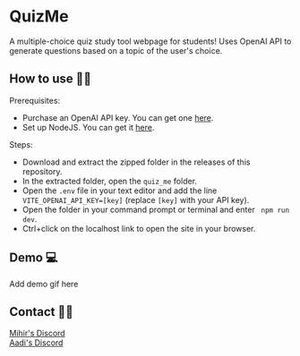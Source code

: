 QuizMe
=======
A multiple-choice quiz study tool webpage for students! Uses OpenAI API to generate questions based on a topic of the user's choice.

## How to use 🧑‍🎓

Prerequisites:
- Purchase an OpenAI API key. You can get one [here](https://platform.openai.com/).
- Set up NodeJS. You can get it [here](https://nodejs.org/en/download).

Steps:
- Download and extract the zipped folder in the releases of this repository.
- In the extracted folder, open the `quiz_me` folder.
- Open the `.env` file in your text editor and add the line `VITE_OPENAI_API_KEY=[key]` (replace `[key]` with your API key).
- Open the folder in your command prompt or terminal and enter ` npm run dev`.
- Ctrl+click on the localhost link to open the site in your browser.


## Demo 💻
Add demo gif here

## Contact 👨‍💻
<a href="https://discordapp.com/users/693514463093063780">Mihir's Discord</a> <br>
<a href="https://discordapp.com/users/779065933029310474">Aadi's Discord</a>